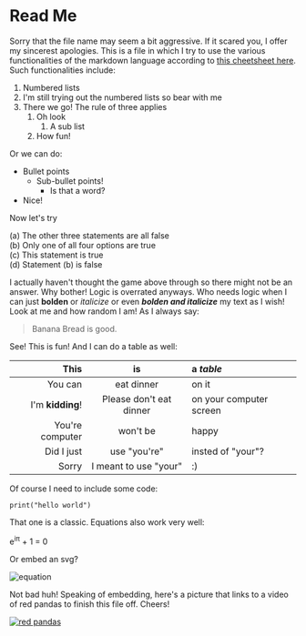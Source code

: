 # Read Me

Sorry that the file name may seem a bit aggressive. If it scared you, I offer my sincerest apologies. This is a file in which I try to use the various functionalities of the markdown language according to [this cheetsheet here](https://github.com/adam-p/markdown-here/wiki/Markdown-Cheatsheet). Such functionalities include: 

1. Numbered lists
2. I'm still trying out the numbered lists so bear with me
3. There we go! The rule of three applies 
   1. Oh look
      1. A sub list
   2. How fun!

Or we can do: 

* Bullet points
   * Sub-bullet points! 
      * Is that a word?
* Nice!  

Now let's try

(a) The other three statements are all false \
(b) Only one of all four options are true \
(c) This statement is true \
(d) Statement (b) is false 

I actually haven't thought the game above through so there might not be an answer. Why bother! Logic is overrated anyways. Who needs logic when I can just **bolden** or *italicize* or even ***bolden and italicize*** my text as I wish! Look at me and how random I am! As I always say: 

> Banana Bread is good. 

See! This is fun! And I can do a table as well:

|This|is|a *table*|
|-:|:-:|:-|
|You can|eat dinner|on it|
|I'm **kidding**!|Please don't eat dinner|on your computer screen|
|You're computer|won't be|happy|
|Did I just|use "you're"|insted of "your"?|
|Sorry|I meant to use "your"|:)|

Of course I need to include some code: 

`print("hello world")`
    
That one is a classic. Equations also work very well: 

e<sup>i&pi;</sup> + 1 = 0 

Or embed an svg? 

![equation](https://latex.codecogs.com/svg.latex?e^{i\pi}&plus;1=0 "Yay!")

Not bad huh! Speaking of embedding, here's a picture that links to a video of red pandas to finish this file off. Cheers! 

[![red pandas](http://img.youtube.com/vi/bQTr5gL-lh4/0.jpg)](http://www.youtube.com/watch?v=bQTr5gL-lh4 "Trust me, it's very cute.")

